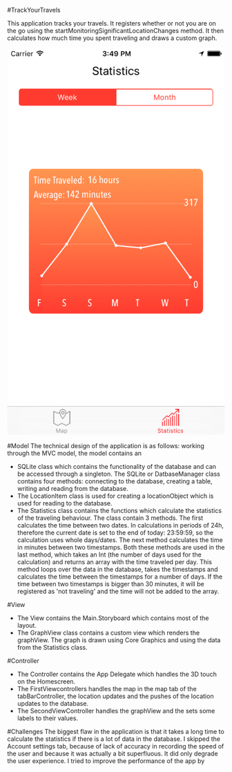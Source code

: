 #TrackYourTravels

This application tracks your travels. It registers whether or not you are on the go using the startMonitoringSignificantLocationChanges method. It then calculates how much time you spent traveling and draws a custom graph.

![Track_your_travels](/TrackYourTravels/Track_your_travels.png)

#Model
The technical design of the application is as follows: working through the MVC model, the model contains an 

- SQLite class which contains the functionality of the database and can be accessed through a singleton. The SQLite or DatbaseManager class contains four methods: connecting to the database, creating a table, writing and reading from the database. 
- The LocationItem class is used for creating a locationObject which is used for reading to the database. 
- The Statistics class contains the functions which calculate the statistics of the traveling behaviour. The class contain 3 methods. The first calculates the time between two dates. In calculations in periods of 24h, therefore the current date is set to the end of today: 23:59:59, so the calculation uses whole days/dates. The next method calculates the time in minutes between two timestamps. Both these methods are used in the last method, which takes an Int (the number of days used for the calculation) and returns an array with the time traveled per day. This method loops over the data in the database, takes the timestamps and calculates the time between the timestamps for a number of days. If the time between two timestamps is bigger than 30 minutes, it will be registered as 'not traveling' and the time will not be added to the array.

#View
- The View contains the Main.Storyboard which contains most of the layout. 
- The GraphView class contains a custom view which renders the graphView. The graph is drawn using Core Graphics and using the data from the Statistics class.

#Controller
- The Controller contains the App Delegate which handles the 3D touch on the Homescreen. 
- The FirstViewcontrollers handles the map in the map tab of the tabBarController, the location updates and the pushes of the location updates to the database.
- The SecondViewController handles the graphView and the sets some labels to their values.

#Challenges
The biggest flaw in the application is that it takes a long time to calculate the statistics if there is a lot of data in the database. I skipped the Account settings tab, because of lack of accuracy in recording the speed of the user and because it was actually a bit superfluous. It did only degrade the user experience. I tried to improve the performance of the app by 






